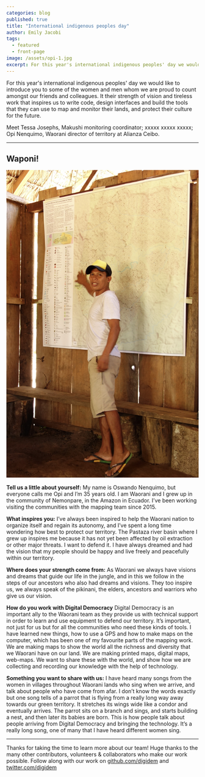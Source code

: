 ```yaml
---
categories: blog
published: true
title: "International indigenous peoples day"
author: Emily Jacobi
tags:
  - featured
  - front-page
image: /assets/opi-1.jpg
excerpt: For this year's international indigenous peoples' day we would like to introduce you to some of the women and men whom we are proud to count amongst our friends and colleagues. It their strength of vision and tireless work that inspires us to write code, design interfaces and build the tools that they can use to map and monitor their territories, and protect their lands and cultures for the future.
---
```


For this year's international indigenous peoples' day we would like to introduce you to some of the women and men whom we are proud to count amongst our friends and colleagues. It their strength of vision and tireless work that inspires us to write code, design interfaces and build the tools that they can use to map and monitor their lands, and protect their culture for the future.

Meet Tessa Josephs, Makushi monitoring coordinator; xxxxx xxxxx xxxxx; Opi Nenquimo, Waorani director of territory at Alianza Ceibo.

- - - - - - - - - -

## Waponi!

<div class="profile-image">
  <img alt="Opi Nenquimo phhoto" src="/assets/opi-1.jpg">
</div>

**Tell us a little about yourself:** My name is Oswando Nenquimo, but everyone calls me Opi and I’m 35 years old. I am Waorani and I grew up in the community of Nemonpare, in the Amazon in Ecuador. I’ve been working visiting the communities with the mapping team since 2015.

**What inspires you:** I’ve always been inspired to help the Waorani nation to organize itself and regain its autonomy, and I’ve spent a long time wondering how best to protect our territory. The Pastaza river basin where I grew up inspires me because it has not yet been affected by oil extraction or other major threats. I want to defend it. I have always dreamed and had the vision that my people should be happy and live freely and peacefully within our territory.

**Where does your strength come from:** As Waorani we always have visions and dreams that guide our life in the jungle, and in this we follow in the steps of our ancestors who also had dreams and visions. They too inspire us, we always speak of the pikinani, the elders, ancestors and warriors who give us our vision.

**How do you work with Digital Democracy** Digital Democracy is an important ally to the Waorani team as they provide us with technical support in order to learn and use equipment to defend our territory. It’s important, not just for us but for all the communities who need these kinds of tools. I have learned new things, how to use a GPS and how to make maps on the computer, which has been one of my favourite parts of the mapping work. We are making maps to show the world all the richness and diversity that we Waorani have on our land. We are making printed maps, digital maps, web-maps. We want to share these with the world, and show how we are collecting and recording our knowledge with the help of technology.

**Something you want to share with us:** I have heard many songs from the women in villages throughout Waorani lands who sing when we arrive, and talk about people who have come from afar. I don’t know the words exactly but one song tells of a parrot that is flying from a really long way away towards our green territory. It stretches its wings wide like a condor and eventually arrives. The parrot sits on a branch and sings, and starts building a nest, and then later its babies are born. This is how people talk about people arriving from Digital Democracy and bringing the technology. It’s a really long song, one of many that I have heard different women sing.




---

Thanks for taking the time to learn more about our team! Huge thanks to the many other contributors, volunteers & collaborators who make our work possible. Follow along with our work on [github.com/digidem](https://github.com/digidem) and [twitter.com/digidem](https://twitter.com/digidem)
